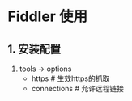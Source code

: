 # Fiddler 使用

## 1. 安装配置
1. tools → options
    - https  # 生效https的抓取
    - connections  # 允许远程链接
    